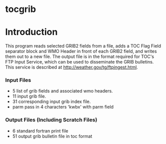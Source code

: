 # tocgrib

# Introduction

This program reads selected GRIB2 fields from a file, adds a TOC
Flag Field separator block and WMO Header in front of each GRIB2
field, and writes them out to a new file. The output file is in the
format required for TOC's FTP Input Service, which can be used to
disseminate the GRIB bulletins. This service is described at
http://weather.gov/tg/ftpingest.html.

### Input Files
 - 5 list of grib fields and associated wmo headers.
 - 11 input grib file.
 - 31 corresponding input grib index file.
 - parm pass in 4 characters 'kwbx' with parm field

### Output Files (Including Scratch Files)
 - 6 standard fortran print file
 - 51 output grib bulletin file in toc format
